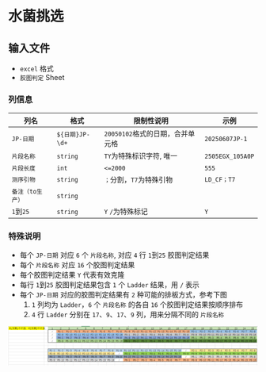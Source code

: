 # 水菌挑选

## 输入文件

- `excel` 格式
- `胶图判定` Sheet

### 列信息

|列名|格式|限制性说明|示例|
|---|---|---|---|
|`JP-日期`|`${日期}JP-\d+`|`20050102`格式的日期，合并单元格|`20250607JP-1`|
|`片段名称`|`string`|`TY`为特殊标识字符, 唯一|`2505EGX_105A0P`|
|`片段长度`|`int`|`<=2000`|`555`|
|`测序引物`|`string`|`；`分割，`T7`为特殊引物|`LD_CF；T7`|
|`备注（to生产）`|`string`|||
|`1`到`25`|`string`|`Y` `/`为特殊标记|`Y`|

### 特殊说明

- 每个 `JP-日期` 对应 `6` 个 `片段名称`, 对应 `4` 行 `1`到`25` 胶图判定结果  
- 每个 `片段名称` 对应 `16` 个胶图判定结果
- 每个胶图判定结果 `Y` 代表有效克隆
- 每行 `1`到`25` 胶图判定结果包含 `1` 个 `Ladder` 结果，用 `/` 表示
- 每个 `JP-日期` 对应的胶图判定结果有 `2` 种可能的排板方式，参考下图
    1. `1` 列均为 `Ladder`，`6` 个 `片段名称` 的各自 `16` 个胶图判定结果按顺序排布
    2. `4` 行 `Ladder` 分别在 `17`、`9`、`17`、`9` 列，用来分隔不同的 `片段名称`

![alt text](da9ad8fce07bcfacfd384ff40299d4f.png)


